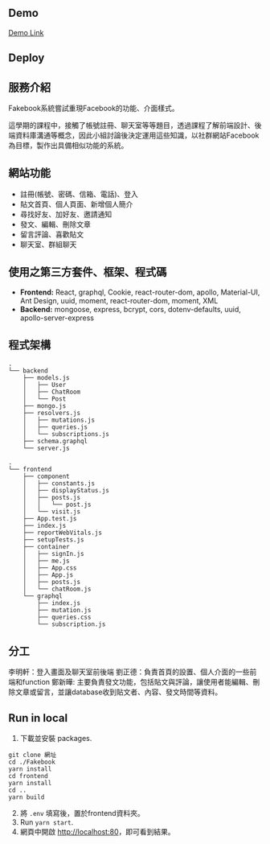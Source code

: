 ## Demo
[Demo Link](https://youtu.be/yEc1Ph_MGXU)

## Deploy


## 服務介紹
Fakebook系統嘗試重現Facebook的功能、介面樣式。

這學期的課程中，接觸了帳號註冊、聊天室等等題目，透過課程了解前端設計、後端資料庫溝通等概念，因此小組討論後決定運用這些知識，以社群網站Facebook為目標，製作出具備相似功能的系統。

## 網站功能
* 註冊(帳號、密碼、信箱、電話)、登入
* 貼文首頁、個人頁面、新增個人簡介
* 尋找好友、加好友、邀請通知
* 發文、編輯、刪除文章
* 留言評論、喜歡貼文
* 聊天室、群組聊天

## 使用之第三方套件、框架、程式碼
* **Frontend:** React, graphql, Cookie, react-router-dom, apollo, Material-UI, Ant Design, uuid, moment, react-router-dom, moment, XML
* **Backend:** mongoose, express, bcrypt, cors, dotenv-defaults, uuid, apollo-server-express

## 程式架構
```
.
└── backend
    ├── models.js
    │   ├── User
    │   ├── ChatRoom
    │   └── Post
    ├── mongo.js
    ├── resolvers.js
    │   ├── mutations.js
    │   ├── queries.js
    │   └── subscriptions.js
    ├── schema.graphql
    └── server.js

.
└── frontend
    ├── component
    │   ├── constants.js
    │   ├── displayStatus.js
    │   ├── posts.js
    │   │   └── post.js
    │   └── visit.js
    ├── App.test.js
    ├── index.js
    ├── reportWebVitals.js
    ├── setupTests.js
    ├── container
    │   ├── signIn.js
    │   ├── me.js
    │   ├── App.css
    │   ├── App.js
    │   ├── posts.js
    │   └── chatRoom.js
    └── graphql
        ├── index.js
        ├── mutation.js
        ├── queries.css
        └── subscription.js
```

## 分工
李明軒：登入畫面及聊天室前後端
劉正德：負責首頁的設置、個人介面的一些前端和function
鄭新曄: 主要負責發文功能，包括貼文與評論，讓使用者能編輯、刪除文章或留言，並讓database收到貼文者、內容、發文時間等資料。

## Run in local
1. 下載並安裝 packages.
```
git clone 網址
cd ./Fakebook
yarn install
cd frontend
yarn install
cd ..
yarn build
```
2. 將 `.env` 填寫後，置於frontend資料夾。
3. Run `yarn start`.
4. 網頁中開啟 [http://localhost:80](http://localhost:80)，即可看到結果。